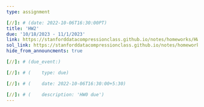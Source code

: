 ```yaml
---
type: assignment

[//]: # (date: 2022-10-06T16:30:00PT)
title: 'HW2'
due: '10/18/2023 - 11/1/2023'
link: https://stanforddatacompressionclass.github.io/notes/homeworks/HW2.html
sol_link: https://stanforddatacompressionclass.github.io/notes/homeworks/HW2_sol.html
hide_from_announcments: true

[//]: # (due_event:)

[//]: # (    type: due)

[//]: # (    date: 2022-10-06T16:30:00+5:30)

[//]: # (    description: 'HW0 due')
---
```

